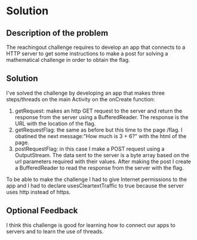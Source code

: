 # Solution

## Description of the problem

The reachingout challenge requires to develop an app that connects to a HTTP server to get some instructions to make a post
for solving a mathematical challenge in order to obtain the flag.

## Solution

I've solved the challenge by developing an app that makes three steps/threads on the main Activity on the onCreate function:

1) getRequest: makes an http GET request to the server and return the response from the server using a BufferedReader. The response is the URL with the location of the flag.
2) getRequestFlag: the same as before but this time to the page /flag. I obatined the next message:"How much is 3 + 6?" with the html of the page.
3) postRequestFlag: in this case I make a POST request using a OutputStream. The data sent to the server is a byte array based on the url parameters required with their values. After making the post I create a BufferedReader to read the response from the server with the flag.

To be able to make the challenge I had to give Internet permissions to the app and I had to declare usesCleartextTraffic to true because the server uses http instead of https.

## Optional Feedback

I think this challenge is good for learning how to connect our apps to servers and to learn the use of threads.